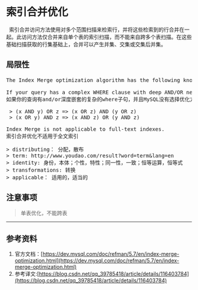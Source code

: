 # 索引合并优化
&nbsp;&nbsp;索引合并访问方法使用对多个范围扫描来检索行，并将这些检索到的行合并在一起。此访问方法仅合并来自单个表的索引扫描，而不能来自跨多个表扫描。在这些基础扫描获取的行集基础上，合并可以产生并集、交集或交集后并集。

## 局限性
<pre>
The Index Merge optimization algorithm has the following known limitations(索引合并优化算法有如下已知的局限性):

If your query has a complex WHERE clause with deep AND/OR nesting and MySQL does not choose the optimal plan, try distributing terms using the following identity transformations:
如果你的查询有and/or深度嵌套的复杂的where子句，并且MySQL没有选择优化方案，尝试按照如下的方案来调整查询条件：
 
 > (x AND y) OR z => (x OR z) AND (y OR z)
 > (x OR y) AND z => (x AND z) OR (y AND z)

Index Merge is not applicable to full-text indexes.
索引合并优化不适用于全文索引

> distributing： 分配，散布
> term: http://www.youdao.com/result?word=term&lang=en
> identity: 身份，本体；个性，特性；同一性，一致；恒等运算，恒等式
> transformations: 转换
> applicable： 适用的，适当的
</pre>




## 注意事项
> 单表优化，不能跨表

--- 
## 参考资料
1. 官方文档：[https://dev.mysql.com/doc/refman/5.7/en/index-merge-optimization.html](https://dev.mysql.com/doc/refman/5.7/en/index-merge-optimization.html)
2. 参考译文:[https://blog.csdn.net/qq_39785418/article/details/116403784](https://blog.csdn.net/qq_39785418/article/details/116403784)